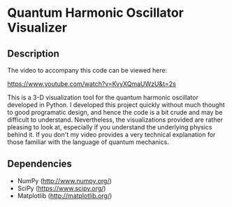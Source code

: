 # Quantum Harmonic Oscillator Visualizer

## Description
The video to accompany this code can be viewed here:

https://www.youtube.com/watch?v=KvyXQmaUWzU&t=2s

This is a 3-D visualization tool for the quantum harmonic oscillator developed in Python. I developed this project quickly without much thought to good programatic design, and hence the code is a bit crude and may be difficult to understand. Nevertheless, the visualizations provided are rather pleasing to look at, especially if you understand the underlying physics behind it. If you don't my video provides a very technical explanation for those familiar with the language of quantum mechanics.

## Dependencies
- NumPy (http://www.numpy.org/)
- SciPy (https://www.scipy.org/)
- Matplotlib (http://matplotlib.org/)
